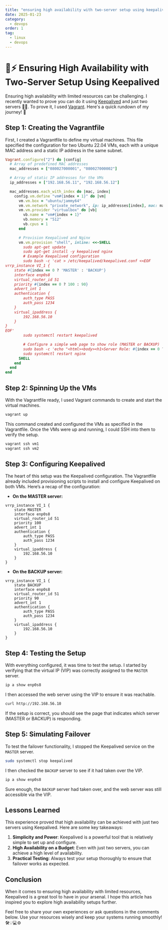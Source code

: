 ```yaml
---
title: "ensuring high availability with two-server setup using keepalived"
date: 2025-01-23
category:
  - devops
order: 1
tag:
  - linux
  - devops
---
```


# 🔋⚡ Ensuring High Availability with Two-Server Setup Using Keepalived

Ensuring high availability with limited resources can be challenging. I recently wanted to prove you can do it using [Keepalived] and just two servers 💪✨. To prove it, I used [Vagrant]. Here's a quick rundown of my journey! 🚀

## Step 1: Creating the Vagrantfile

First, I created a Vagrantfile to define my virtual machines. This file specified the configuration for two Ubuntu 22.04 VMs, each with a unique MAC address and a static IP address in the same subnet.

```ruby
Vagrant.configure("2") do |config|
  # Array of predefined MAC addresses
  mac_addresses = ["080027000001", "080027000002"]

  # Array of static IP addresses for the VMs
  ip_addresses = ["192.168.56.11", "192.168.56.12"]

  mac_addresses.each_with_index do |mac, index|
    config.vm.define "vm#{index + 1}" do |vm|
      vm.vm.box = "ubuntu/jammy64"
      vm.vm.network "private_network", ip: ip_addresses[index], mac: mac
      vm.vm.provider "virtualbox" do |vb|
        vb.name = "vm#{index + 1}"
        vb.memory = "512"
        vb.cpus = 1
      end

      # Provision Keepalived and Nginx
      vm.vm.provision "shell", inline: <<-SHELL
        sudo apt-get update
        sudo apt-get install -y keepalived nginx
        # Example Keepalived configuration
        sudo bash -c 'cat > /etc/keepalived/keepalived.conf <<EOF
vrrp_instance VI_1 {
    state #{index == 0 ? 'MASTER' : 'BACKUP'}
    interface enp0s8
    virtual_router_id 51
    priority #{index == 0 ? 100 : 90}
    advert_int 1
    authentication {
        auth_type PASS
        auth_pass 1234
    }
    virtual_ipaddress {
        192.168.56.10
    }
}
EOF'
        sudo systemctl restart keepalived

        # Configure a simple web page to show role (MASTER or BACKUP)
        sudo bash -c 'echo "<html><body><h1>Server Role: #{index == 0 ? 'MASTER' : 'BACKUP'}</h1></body></html>" > /var/www/html/index.html'
        sudo systemctl restart nginx
      SHELL
    end
  end
end
```

## Step 2: Spinning Up the VMs

With the Vagrantfile ready, I used Vagrant commands to create and start the virtual machines.

```bash
vagrant up
```

This command created and configured the VMs as specified in the Vagrantfile. Once the VMs were up and running, I could SSH into them to verify the setup.

```bash
vagrant ssh vm1
vagrant ssh vm2
```

## Step 3: Configuring Keepalived

The heart of this setup was the Keepalived configuration. The Vagrantfile already included provisioning scripts to install and configure Keepalived on both VMs. Here’s a recap of the configuration:

- **On the MASTER server:**

```plaintext
vrrp_instance VI_1 {
    state MASTER
    interface enp0s8
    virtual_router_id 51
    priority 100
    advert_int 1
    authentication {
        auth_type PASS
        auth_pass 1234
    }
    virtual_ipaddress {
        192.168.56.10
    }
}
```

- **On the BACKUP server:**

```plaintext
vrrp_instance VI_1 {
    state BACKUP
    interface enp0s8
    virtual_router_id 51
    priority 90
    advert_int 1
    authentication {
        auth_type PASS
        auth_pass 1234
    }
    virtual_ipaddress {
        192.168.56.10
    }
}
```

## Step 4: Testing the Setup

With everything configured, it was time to test the setup. I started by verifying that the virtual IP (VIP) was correctly assigned to the `MASTER` server.

```bash
ip a show enp0s8
```

I then accessed the web server using the VIP to ensure it was reachable.

```bash
curl http://192.168.56.10
```

If the setup is correct, you should see the page that indicates which server (MASTER or BACKUP) is responding.

## Step 5: Simulating Failover

To test the failover functionality, I stopped the Keepalived service on the `MASTER` server.

```bash
sudo systemctl stop keepalived
```

I then checked the `BACKUP` server to see if it had taken over the VIP.

```bash
ip a show enp0s8
```

Sure enough, the `BACKUP` server had taken over, and the web server was still accessible via the VIP.

## Lessons Learned

This experience proved that high availability can be achieved with just two servers using Keepalived. Here are some key takeaways:

1. **Simplicity and Power**: Keepalived is a powerful tool that is relatively simple to set up and configure.
2. **High Availability on a Budget**: Even with just two servers, you can achieve a high level of availability.
3. **Practical Testing**: Always test your setup thoroughly to ensure that failover works as expected.

## Conclusion

When it comes to ensuring high availability with limited resources, Keepalived is a great tool to have in your arsenal. I hope this article has inspired you to explore high availability setups further.

Feel free to share your own experiences or ask questions in the comments below. Use your resources wisely and keep your systems running smoothly! 🛠️💡💻⚙️

[Keepalived]: https://keepalived-v2.readthedocs.io/en/latest/
[Nginx]: https://nginx.org/
[Vagrant]: https://www.vagrantup.com/
[VirtualBox]: https://www.virtualbox.org/

